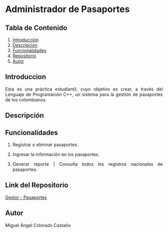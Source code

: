 # Administrador de Pasaportes
## Tabla de Contenido
1. [Introducción](#introducción)
2. [Descripción](#descripción)
3. [Funcionalidades](#funcionalidades)
4. [Repositorio](#link-del-repositorio)
8. [Autor](#autor)

## Introduccion
<div style = "text-align: justify;">
Esta es una práctica estudiantil, cuyo objetivo es crear, a través del Lenguaje de Programación C++, un sistema para la gestión de pasaportes de los colombianos.

## Descripción


## Funcionalidades

1. Registrar o eliminar pasaportes.

2. Ingresar la información en los pasaportes.

3. Generar reporte | Consulta todos los registros nacionales de pasaportes.

## Link del Repositorio
[Gestor - Pasaportes](https://github.com/migueCOLORADO/Passports-Management.git)

## Autor
Miguel Ángel Colorado Castaño
</div>
